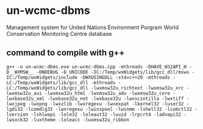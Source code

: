 # un-wcmc-dbms
Management system for United Nations Environment Porgram World Conservation Monitoring Centre database

## command to compile with g++
```
g++ -o un-wcmc-dbms.exe un-wcmc-dbms.cpp -mthreads -DHAVE_W32API_H -D__WXMSW__ -DNDEBUG -D_UNICODE -IC:/Temp/wxWidgets/lib/gcc_dll/mswu -IC:/Temp/wxWidgets/include -DWXUSINGDLL -std=c++20 -mthreads -LC:/Temp/wxWidgets/lib/gcc_dll -mthreads -LC:/Temp/wxWidgets/lib/gcc_dll -lwxmsw32u_richtext -lwxmsw32u_xrc -lwxmsw32u_aui -lwxmsw32u_html -lwxmsw32u_adv -lwxmsw32u_core -lwxbase32u_xml -lwxbase32u_net -lwxbase32u -lwxscintilla -lwxtiff -lwxjpeg -lwxpng -lwxzlib -lwxregexu -lwxexpat -lkernel32 -luser32 -lgdi32 -lcomdlg32 -lwxregexu -lwinspool -lwinmm -lshell32 -lcomctl32 -lversion -lshlwapi -lole32 -loleaut32 -luuid -lrpcrt4 -ladvapi32 -lwsock32 -luxtheme -loleacc -lwxmsw32u_ribbon 
```